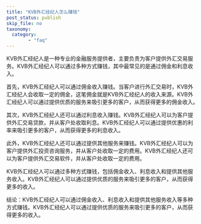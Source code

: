 ```yaml
---
title: "KVB外汇经纪人怎么赚钱"
post_status: publish
skip_file: no
taxonomy:
  category:
        - "faq"
---
```


KVB外汇经纪人是一种专业的金融服务提供者，主要负责为客户提供外汇交易服务。KVB外汇经纪人可以通过多种方式赚钱，其中最常见的是通过佣金和利息收入。

首先，KVB外汇经纪人可以通过佣金收入赚钱。当客户进行外汇交易时，KVB外汇经纪人会收取一定的佣金，这笔佣金就是KVB外汇经纪人的收入来源。KVB外汇经纪人可以通过提供优质的服务来吸引更多的客户，从而获得更多的佣金收入。

其次，KVB外汇经纪人还可以通过利息收入赚钱。KVB外汇经纪人可以为客户提供外汇交易贷款，并从客户处收取利息。KVB外汇经纪人可以通过提供优惠的利率来吸引更多的客户，从而获得更多的利息收入。

此外，KVB外汇经纪人还可以通过提供其他服务来赚钱。KVB外汇经纪人可以为客户提供外汇投资咨询服务，并从客户处收取一定的费用。KVB外汇经纪人还可以为客户提供外汇交易软件，并从客户处收取一定的费用。

KVB外汇经纪人可以通过多种方式赚钱，包括佣金收入、利息收入和提供其他服务收入。KVB外汇经纪人可以通过提供优质的服务来吸引更多的客户，从而获得更多的收入。

结论：KVB外汇经纪人可以通过佣金收入、利息收入和提供其他服务收入等多种方式赚钱。KVB外汇经纪人可以通过提供优质的服务来吸引更多的客户，从而获得更多的收入。
